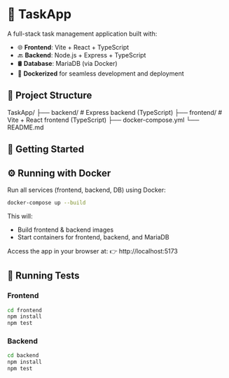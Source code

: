 # 📝 TaskApp

A full-stack task management application built with:

- 🌐 **Frontend**: Vite + React + TypeScript  
- 🔙 **Backend**: Node.js + Express + TypeScript  
- 🛢️ **Database**: MariaDB (via Docker)  
- 🐳 **Dockerized** for seamless development and deployment  


## 📁 Project Structure

TaskApp/
├── backend/ # Express backend (TypeScript)
├── frontend/ # Vite + React frontend (TypeScript)
├── docker-compose.yml
└── README.md


## 🚀 Getting Started


## ⚙️ Running with Docker

Run all services (frontend, backend, DB) using Docker:

```sh
docker-compose up --build
```

This will:
- Build frontend & backend images
- Start containers for frontend, backend, and MariaDB

Access the app in your browser at:
👉 http://localhost:5173

## 🧪 Running Tests

### Frontend
```sh
cd frontend
npm install
npm test
```

### Backend
```sh
cd backend
npm install
npm test
```